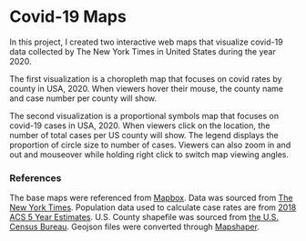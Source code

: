 # Covid-19 Maps

<p>
In this project, I created two interactive web maps that visualize covid-19 data collected by The New York Times in United States during the year 2020.
</p>
<p>
The first visualization is a choropleth map that focuses on covid rates by county in USA, 2020. When viewers hover their mouse, the county name and case number per county will show. 
</p>
<p>
The second visualization is a proportional symbols map that focuses on covid-19 cases in USA, 2020. When viewers click on the location, the number of total cases per US county will show. The legend displays the proportion of circle size to number of cases. Viewers can also zoom in and out and mouseover while holding right click to switch map viewing angles.
</p>

### References
<p>
The base maps were referenced from
 <a href="https://www.mapbox.com/">Mapbox</a>. 
 Data was sourced from <a href="https://github.com/nytimes/covid-19-data/blob/43d32dde2f87bd4dafbb7d23f5d9e878124018b8/live/us-counties.csv">The New York Times</a>.
  Population data used to calculate case rates are from <a href="https://data.census.gov/cedsci/table?g=0100000US.050000&d=ACS%205-Year%20Estimates%20Data%20Profiles&tid=ACSDP5Y2018.DP05&hidePreview=true">2018 ACS 5 Year Estimates</a>.
 U.S. County shapefile was sourced from <a href="https://www.census.gov/geographies/mapping-files/time-series/geo/carto-boundary-file.html">the U.S. Census Bureau</a>. Geojson files were converted through <a href="https://mapshaper.org/">Mapshaper</a>. 
</p>